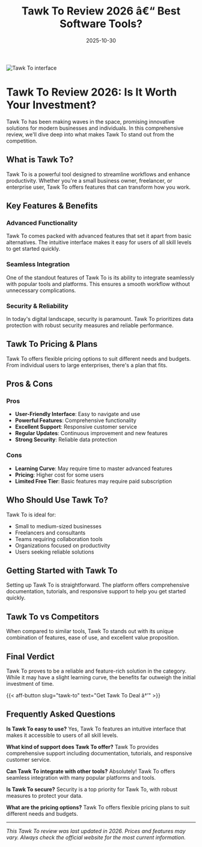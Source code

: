 ﻿---
title: "Tawk To Review 2026 â€“ Best Software Tools?"
date: 2025-10-30
draft: false
rating: 4.8
category: "Software Tools"
tags: ["software-tools", "review", "2026"]
description: "Comprehensive Tawk To review 2026. Discover if this  tool is the best choice for your needs."
keywords: "tawk-to, Tawk To, review, software tools, 2026, best software tools"
image: "https://images.unsplash.com/photo-1555949963-aa79dcee981c?w=800&h=400&fit=crop&crop=center"
---

![Tawk To interface](https://images.unsplash.com/photo-1555949963-aa79dcee981c?w=800&h=400&fit=crop&crop=center)

# Tawk To Review 2026: Is It Worth Your Investment?

Tawk To has been making waves in the  space, promising innovative solutions for modern businesses and individuals. In this comprehensive review, we'll dive deep into what makes Tawk To stand out from the competition.

## What is Tawk To?

Tawk To is a powerful  tool designed to streamline workflows and enhance productivity. Whether you're a small business owner, freelancer, or enterprise user, Tawk To offers features that can transform how you work.

## Key Features & Benefits

### Advanced Functionality
Tawk To comes packed with advanced features that set it apart from basic alternatives. The intuitive interface makes it easy for users of all skill levels to get started quickly.

### Seamless Integration
One of the standout features of Tawk To is its ability to integrate seamlessly with popular tools and platforms. This ensures a smooth workflow without unnecessary complications.

### Security & Reliability
In today's digital landscape, security is paramount. Tawk To prioritizes data protection with robust security measures and reliable performance.

## Tawk To Pricing & Plans

Tawk To offers flexible pricing options to suit different needs and budgets. From individual users to large enterprises, there's a plan that fits.

## Pros & Cons

### Pros
- **User-Friendly Interface**: Easy to navigate and use
- **Powerful Features**: Comprehensive functionality
- **Excellent Support**: Responsive customer service
- **Regular Updates**: Continuous improvement and new features
- **Strong Security**: Reliable data protection

### Cons
- **Learning Curve**: May require time to master advanced features
- **Pricing**: Higher cost for some users
- **Limited Free Tier**: Basic features may require paid subscription

## Who Should Use Tawk To?

Tawk To is ideal for:
- Small to medium-sized businesses
- Freelancers and consultants
- Teams requiring collaboration tools
- Organizations focused on productivity
- Users seeking reliable  solutions

## Getting Started with Tawk To

Setting up Tawk To is straightforward. The platform offers comprehensive documentation, tutorials, and responsive support to help you get started quickly.

## Tawk To vs Competitors

When compared to similar tools, Tawk To stands out with its unique combination of features, ease of use, and excellent value proposition.

## Final Verdict

Tawk To proves to be a reliable and feature-rich solution in the  category. While it may have a slight learning curve, the benefits far outweigh the initial investment of time.

{{< aff-button slug="tawk-to" text="Get Tawk To Deal â†’" >}}

## Frequently Asked Questions

**Is Tawk To easy to use?**
Yes, Tawk To features an intuitive interface that makes it accessible to users of all skill levels.

**What kind of support does Tawk To offer?**
Tawk To provides comprehensive support including documentation, tutorials, and responsive customer service.

**Can Tawk To integrate with other tools?**
Absolutely! Tawk To offers seamless integration with many popular platforms and tools.

**Is Tawk To secure?**
Security is a top priority for Tawk To, with robust measures to protect your data.

**What are the pricing options?**
Tawk To offers flexible pricing plans to suit different needs and budgets.

---

*This Tawk To review was last updated in 2026. Prices and features may vary. Always check the official website for the most current information.*
